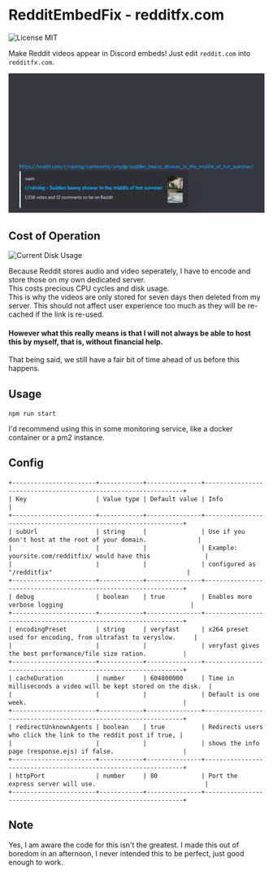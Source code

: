 # RedditEmbedFix - redditfx.com 
![License MIT](https://img.shields.io/badge/license-MIT-green)  

Make Reddit videos appear in Discord embeds! Just edit `reddit.com` into `redditfx.com`.  

![Demo](https://github.com/Cosmiiko/RedditEmbedFix/blob/main/demo.gif?raw=true)  
## Cost of Operation
![Current Disk Usage](https://img.shields.io/badge/current%20disk%20space%20used-low-green)  

Because Reddit stores audio and video seperately, I have to encode and store those on my own dedicated server.  
This costs precious CPU cycles and disk usage.  
This is why the videos are only stored for seven days then deleted from my server. This should not affect user experience too much as they will be re-cached if the link is re-used.
#### However what this really means is that I will not always be able to host this by myself, that is, without financial help.
That being said, we still have a fair bit of time ahead of us before this happens.

## Usage
```
npm run start
```
I'd recommend using this in some monitoring service, like a docker container or a pm2 instance.

## Config
```
+-----------------------+------------+---------------+----------------------------------------------------------------+
| Key                   | Value type | Default value | Info                                                           |
+-----------------------+------------+---------------+----------------------------------------------------------------+
| subUrl                | string     |               | Use if you don't host at the root of your domain.              |
|                       |            |               | Example: yoursite.com/redditfix/ would have this               |
|                       |            |               | configured as "/redditfix"                                     |
+-----------------------+------------+---------------+----------------------------------------------------------------+
| debug                 | boolean    | true          | Enables more verbose logging                                   |
+-----------------------+------------+---------------+----------------------------------------------------------------+
| encodingPreset        | string     | veryfast      | x264 preset used for encoding, from ultrafast to veryslow.     |
|                       |            |               | veryfast gives the best performance/file size ration.          |
+-----------------------+------------+---------------+----------------------------------------------------------------+
| cacheDuration         | number     | 604800000     | Time in milliseconds a video will be kept stored on the disk.  |
|                       |            |               | Default is one week.                                           |
+-----------------------+------------+---------------+----------------------------------------------------------------+
| redirectUnknownAgents | boolean    | true          | Redirects users who click the link to the reddit post if true, |
|                       |            |               | shows the info page (response.ejs) if false.                   |
+-----------------------+------------+---------------+----------------------------------------------------------------+
| httpPort              | number     | 80            | Port the express server will use.                              |
+-----------------------+------------+---------------+----------------------------------------------------------------+
```

## Note
Yes, I am aware the code for this isn't the greatest. I made this out of boredom in an afternoon, I never intended this to be perfect, just good enough to work.
